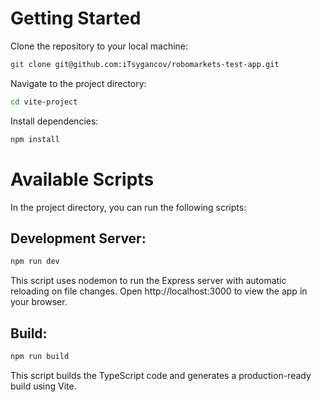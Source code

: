 # Getting Started
Clone the repository to your local machine:

```bash
git clone git@github.com:iTsygancov/robomarkets-test-app.git
```

Navigate to the project directory:

```bash
cd vite-project
```

Install dependencies:

```bash
npm install
```

# Available Scripts
In the project directory, you can run the following scripts:

## Development Server:

```bash
npm run dev
```
This script uses nodemon to run the Express server with automatic reloading on file changes. Open http://localhost:3000 to view the app in your browser.

## Build:

```bash
npm run build
```
This script builds the TypeScript code and generates a production-ready build using Vite.

